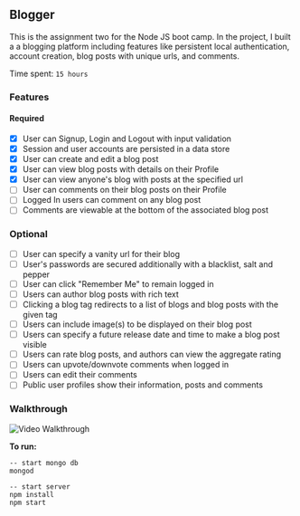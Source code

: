 ## Blogger

This is the assignment two for the Node JS boot camp. In the project, I built a a blogging platform including features
like persistent local authentication, account creation, blog posts with unique urls, and comments.

Time spent: `15 hours`

### Features

#### Required

- [x] User can Signup, Login and Logout with input validation
- [x] Session and user accounts are persisted in a data store
- [x] User can create and edit a blog post
- [x] User can view blog posts with details on their Profile
- [x] User can view anyone's blog with posts at the specified url
- [ ] User can comments on their blog posts on their Profile
- [ ] Logged In users can comment on any blog post
- [ ] Comments are viewable at the bottom of the associated blog post

### Optional

- [ ] User can specify a vanity url for their blog 
- [ ] User's passwords are secured additionally with a blacklist, salt and pepper
- [ ] User can click "Remember Me" to remain logged in
- [ ] Users can author blog posts with rich text
- [ ] Clicking a blog tag redirects to a list of blogs and blog posts with the given tag
- [ ] Users can include image(s) to be displayed on their blog post
- [ ] Users can specify a future release date and time to make a blog post visible
- [ ] Users can rate blog posts, and authors can view the aggregate rating
- [ ] Users can upvote/downvote comments when logged in
- [ ] Users can edit their comments
- [ ] Public user profiles show their information, posts and comments

### Walkthrough

![Video Walkthrough](walkthrough3.gif)

**To run:**
```
-- start mongo db
mongod

-- start server
npm install
npm start
```
